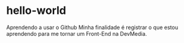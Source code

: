 # hello-world
Aprendendo a usar o Github
Minha finalidade é registrar o que estou aprendendo para me tornar um Front-End na DevMedia.
